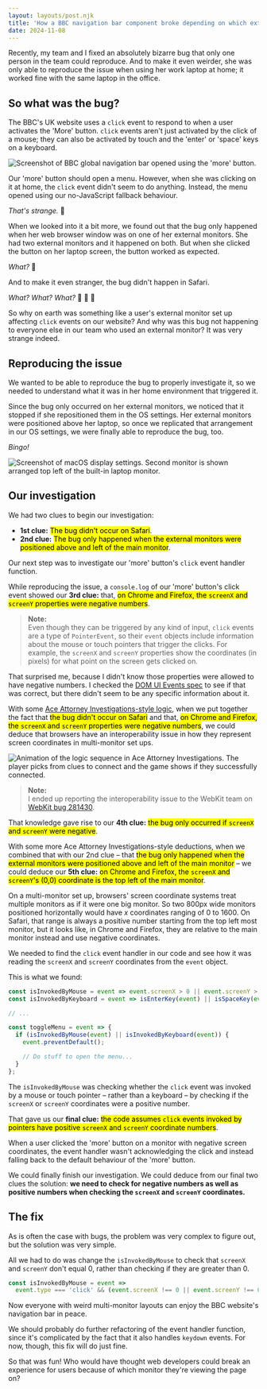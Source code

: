 ```yaml
---
layout: layouts/post.njk
title: 'How a BBC navigation bar component broke depending on which external monitor it was on'
date: 2024-11-08
---
```


Recently, my team and I fixed an absolutely bizarre bug that only one person in the team could reproduce. And to make it even weirder, she was only able to reproduce the issue when using her work laptop at home; it worked fine with the same laptop in the office.

## So what was the bug?

The BBC's UK website uses a `click` event to respond to when a user activates the 'More' button. `click` events aren't just activated by the click of a mouse; they can also be activated by touch and the 'enter' or 'space' keys on a keyboard.

![Screenshot of BBC global navigation bar opened using the 'more' button.](/images/2024-11-08-bbc-global-nav.png)

Our 'more' button should open a menu. However, when she was clicking on it at home, the `click` event didn't seem to do anything. Instead, the menu opened using our no-JavaScript fallback behaviour.

_That's strange._ 💭

When we looked into it a bit more, we found out that the bug only happened when her web browser window was on one of her external monitors. She had two external monitors and it happened on both. But when she clicked the button on her laptop screen, the button worked as expected.

_What?_ 🤯

And to make it even stranger, the bug didn't happen in Safari.

_What? What? What?_ 🤯 🤯 🤯

So why on earth was something like a user's external monitor set up affecting `click` events on our website? And why was this bug not happening to everyone else in our team who used an external monitor? It was very strange indeed.

## Reproducing the issue

We wanted to be able to reproduce the bug to properly investigate it, so we needed to understand what it was in her home environment that triggered it.

Since the bug only occurred on her external monitors, we noticed that it stopped if she repositioned them in the OS settings. Her external monitors were positioned above her laptop, so once we replicated that arrangement in our OS settings, we were finally able to reproduce the bug, too.

_Bingo!_

![Screenshot of macOS display settings. Second monitor is shown arranged top left of the built-in laptop monitor.](/images/2024-11-08-multi-monitor-negative.png)

## Our investigation

We had two clues to begin our investigation:

- **1st clue:** <mark>The bug didn't occur on Safari</mark>.
- **2nd clue:** <mark>The bug only happened when the external monitors were positioned above and left of the main monitor</mark>.

Our next step was to investigate our 'more' button's `click` event handler function.

While reproducing the issue, a `console.log` of our 'more' button's click event showed our **3rd clue:** that, <mark>on Chrome and Firefox, the `screenX` and `screenY` properties were negative numbers</mark>.

> **Note:**\
> Even though they can be triggered by any kind of input, `click` events are a type of `PointerEvent`, so their `event` objects include information about the mouse or touch pointers that trigger the clicks. For example, the `screenX` and `screenY` properties show the coordinates (in pixels) for what point on the screen gets clicked on.

That surprised me, because I didn't know those properties were allowed to have negative numbers. I checked the [DOM UI Events spec](https://w3c.github.io/uievents/#dom-mouseevent-screenx) to see if that was correct, but there didn't seem to be any specific information about it.

With some [Ace Attorney Investigations-style logic](https://www.youtube.com/watch?v=iwzOhHFGZKw), when we put together the fact that <mark>the bug didn't occur on Safari</mark> and that, <mark>on Chrome and Firefox, the `screenX` and `screenY` properties were negative numbers</mark>, we could deduce that browsers have an interoperability issue in how they represent screen coordinates in multi-monitor set ups.

![Animation of the logic sequence in Ace Attorney Investigations. The player picks from clues to connect and the game shows if they successfully connected.](/images/2024-11-08-aai-logic.gif)

> **Note:**\
> I ended up reporting the interoperability issue to the WebKit team on [WebKit bug 281430](https://bugs.webkit.org/show_bug.cgi?id=281430).

That knowledge gave rise to our **4th clue:** <mark>the bug only occurred if `screenX` and `screenY` were negative</mark>.

With some more Ace Attorney Investigations-style deductions, when we combined that with our 2nd clue – that <mark>the bug only happened when the external monitors were positioned above and left of the main monitor</mark> – we could deduce our **5th clue:** <mark>on Chrome and Firefox, the `screenX` and `screenY`'s (0,0) coordinate is the top left of the main monitor</mark>.

On a multi-monitor set up, browsers' screen coordinate systems treat multiple monitors as if it were one big monitor. So two 800px wide monitors positioned horizontally would have _x_ coordinates ranging of 0 to 1600. On Safari, that range is always a positive number starting from the top left most monitor, but it looks like, in Chrome and Firefox, they are relative to the main monitor instead and use negative coordinates.

We needed to find the `click` event handler in our code and see how it was reading the `screenX` and `screenY` coordinates from the `event` object.

This is what we found:

```js
const isInvokedByMouse = event => event.screenX > 0 || event.screenY > 0;
const isInvokedByKeyboard = event => isEnterKey(event) || isSpaceKey(event);

// ...

const toggleMenu = event => {
  if (isInvokedByMouse(event) || isInvokedByKeyboard(event)) {
    event.preventDefault();

    // Do stuff to open the menu...
  }
};
```

The `isInvokedByMouse` was checking whether the `click` event was invoked by a mouse or touch pointer – rather than a keyboard – by checking if the `screenX` or `screenY` coordinates were a positive number.

That gave us our **final clue:** <mark>the code assumes `click` events invoked by pointers have positive `screenX` and `screenY` coordinate numbers</mark>.

When a user clicked the 'more' button on a monitor with negative screen coordinates, the event handler wasn't acknowledging the click and instead falling back to the default behaviour of the 'more' button.

We could finally finish our investigation. We could deduce from our final two clues the solution: **we need to check for negative numbers as well as positive numbers when checking the `screenX` and `screenY` coordinates.**

## The fix

As is often the case with bugs, the problem was very complex to figure out, but the solution was very simple.

All we had to do was change the `isInvokedByMouse` to check that `screenX` and `screenY` don't equal 0, rather than checking if they are greater than 0.

```js
const isInvokedByMouse = event =>
  event.type === 'click' && (event.screenX !== 0 || event.screenY !== 0);
```

Now everyone with weird multi-monitor layouts can enjoy the BBC website's navigation bar in peace.

We should probably do further refactoring of the event handler function, since it's complicated by the fact that it also handles `keydown` events. For now, though, this fix will do just fine.

So that was fun! Who would have thought web developers could break an experience for users because of which monitor they're viewing the page on?
